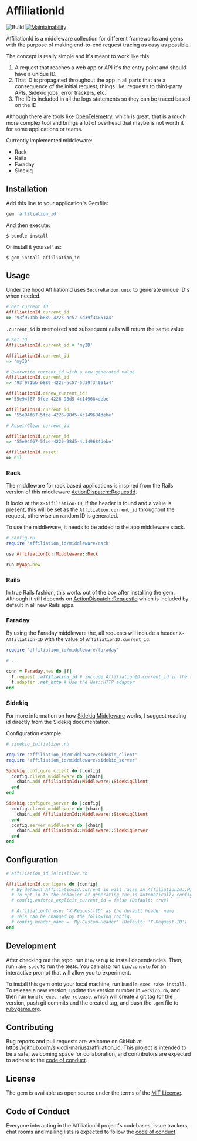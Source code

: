 # AffiliationId

![Build](https://github.com/siklodi-mariusz/affiliation_id/actions/workflows/main.yml/badge.svg)
[![Maintainability](https://api.codeclimate.com/v1/badges/1032910410cb9fe19d9e/maintainability)](https://codeclimate.com/github/siklodi-mariusz/affiliation_id/maintainability)

AffiliationId is a middleware collection for different frameworks and gems with the purpose of making end-to-end request tracing as easy as possible.

The concept is really simple and it's meant to work like this:

1. A request that reaches a web app or API it's the entry point and should have a unique ID.
2. That ID is propagated throughout the app in all parts that are a consequence of the initial request, things like: requests to third-party APIs, Sidekiq jobs, error trackers, etc.
3. The ID is included in  all the logs statements so they can be traced based on the ID

Although there are tools like [OpenTelemetry](https://opentelemetry.io/), which is great, that is a much more complex tool and brings a lot of overhead that maybe is not worth it for some applications or teams.

Currently implemented middleware:

- Rack
- Rails
- Faraday
- Sidekiq

## Installation

Add this line to your application's Gemfile:

```ruby
gem 'affiliation_id'
```

And then execute:

    $ bundle install

Or install it yourself as:

    $ gem install affiliation_id

## Usage

Under the hood AffiliationId uses `SecureRandom.uuid` to generate unique ID's when needed.

```ruby
# Get current ID
AffiliationId.current_id
=> '93f971bb-b889-4223-ac57-5d39f34051a4'
```

`.current_id` is memoized and subsequent calls will return the same value

```ruby
# Set ID
AffiliationId.current_id = 'myID'

AffiliationId.current_id
=> 'myID'
```

```ruby
# Overwrite current_id with a new generated value
AffiliationId.current_id
=> '93f971bb-b889-4223-ac57-5d39f34051a4'

AffiliationId.renew_current_id!
=>'55e94f67-5fce-4226-98d5-4c149684debe'

AffiliationId.current_id
=> '55e94f67-5fce-4226-98d5-4c149684debe'
```

```ruby
# Reset/Clear current_id

AffiliationId.current_id
=> '55e94f67-5fce-4226-98d5-4c149684debe'

AffiliationId.reset!
=> nil
```

### Rack

The middleware for rack based applications is inspired from the Rails version of this middleware [ActionDispatch::RequestId](https://api.rubyonrails.org/classes/ActionDispatch/RequestId.html).

It looks at the `X-Affiliation-ID`, if the header is found and a value is present, this will be set as the `Affiliation.current_id` throughout the request, otherwise an random ID is generated.

To use the middleware, it needs to be added to the app middleware stack.

```ruby
# config.ru
require 'affiliation_id/middleware/rack'

use AffiliationId::Middleware::Rack

run MyApp.new
```

### Rails

In true Rails fashion, this works out of the box after installing the gem. Although it still depends on [ActionDispatch::RequestId](https://api.rubyonrails.org/classes/ActionDispatch/RequestId.html) which is included by default in all new Rails apps.

### Faraday

By using the Faraday middleware the, all requests will include a header `X-Affiliation-ID` with the value of `AffiliationID.current_id`.

```ruby
require 'affiliation_id/middleware/faraday'

# ...

conn = Faraday.new do |f|
  f.request :affiliation_id # include AffiliationID.current_id in the request headers
  f.adapter :net_http # Use the Net::HTTP adapter
end
```

### Sidekiq

For more information on how [Sidekiq Middleware](https://github.com/mperham/sidekiq/wiki/Middleware) works, I suggest reading id directly from the Sidekiq documentation.

Configuration example:

```ruby
# sidekiq_initializer.rb

require 'affiliation_id/middleware/sidekiq_client'
require 'affiliation_id/middleware/sidekiq_server'

Sidekiq.configure_client do |config|
  config.client_middleware do |chain|
    chain.add AffiliationId::Middleware::SidekiqClient
  end
end

Sidekiq.configure_server do |config|
  config.client_middleware do |chain|
    chain.add AffiliationId::Middleware::SidekiqClient
  end
  config.server_middleware do |chain|
    chain.add AffiliationId::Middleware::SidekiqServer
  end
end
```

## Configuration

```ruby
# affiliation_id_initializer.rb

AffiliationId.configure do |config|
  # By default AffiliationId.current_id will raise an AffiliationId::MissingCurrentId exception if the value was not previously set.
  # To opt in to the behavior of generating the id automatically config the following setting to false.
  # config.enforce_explicit_current_id = false (Default: true)

  # AffiliationId uses 'X-Request-ID' as the default header name.
  # This can be changed by the following config.
  # config.header_name = 'My-Custom-Header' (Default: 'X-Request-ID')
end
```

## Development

After checking out the repo, run `bin/setup` to install dependencies. Then, run `rake spec` to run the tests. You can also run `bin/console` for an interactive prompt that will allow you to experiment.

To install this gem onto your local machine, run `bundle exec rake install`. To release a new version, update the version number in `version.rb`, and then run `bundle exec rake release`, which will create a git tag for the version, push git commits and the created tag, and push the `.gem` file to [rubygems.org](https://rubygems.org).

## Contributing

Bug reports and pull requests are welcome on GitHub at https://github.com/siklodi-mariusz/affiliation_id. This project is intended to be a safe, welcoming space for collaboration, and contributors are expected to adhere to the [code of conduct](https://github.com/siklodi-mariusz/affiliation_id/blob/main/CODE_OF_CONDUCT.md).

## License

The gem is available as open source under the terms of the [MIT License](https://opensource.org/licenses/MIT).

## Code of Conduct

Everyone interacting in the AffiliationId project's codebases, issue trackers, chat rooms and mailing lists is expected to follow the [code of conduct](https://github.com/siklodi-mariusz/affiliation_id/blob/main/CODE_OF_CONDUCT.md).
